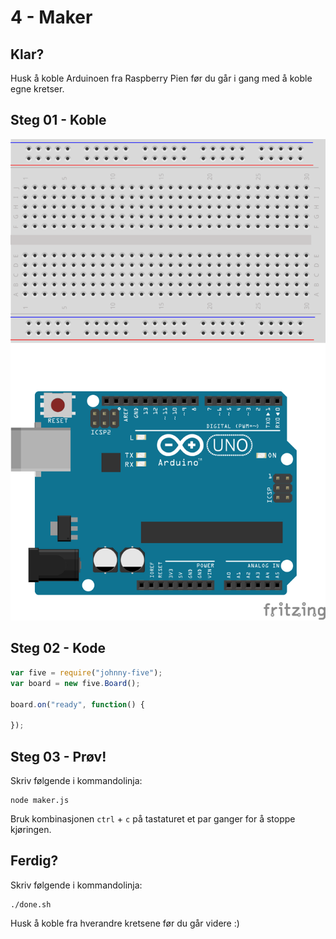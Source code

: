 # 4 - Maker

## Klar?
Husk å koble Arduinoen fra Raspberry Pien før du går i gang med å koble egne kretser.

## Steg 01 - Koble
![alt text](https://github.com/vegardga/workshop/blob/master/jam/images/03_01.png "Arduino og koblingsbrett")

## Steg 02 - Kode
```javascript
var five = require("johnny-five");
var board = new five.Board();

board.on("ready", function() {

});
```

## Steg 03 - Prøv!
Skriv følgende i kommandolinja:
```
node maker.js
```

Bruk kombinasjonen `ctrl` + `c` på tastaturet et par ganger for å stoppe kjøringen.

## Ferdig?
Skriv følgende i kommandolinja:
```
./done.sh
```

Husk å koble fra hverandre kretsene før du går videre :)
